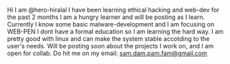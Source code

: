 Hi I am @hero-hiralal
I have been learning ethical hacking and web-dev for the past 2 months
I am a hungry learner and will be posting as I learn.
Currently I know some basic malware-development and I am focusing on WEB-PEN
I dont have a formal education so I am learning the hard way.
I am pretty good with linux and can make the system stable accotding to the user's needs.
Will be posting soon about the projects I work on, and I am open for collab.
Do hit me on my email: sam.dam.pam.fam@gmail.com
